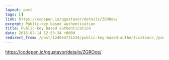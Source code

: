```yaml
---
layout: post
tags: []
link: https://codepen.io/qgustavor/details/ZGROoe/
excerpt: Public-key based authentication
title: Public-key based authentication
date: 2015-07-14 12:53:34 +0000
redirect_from: /post/124064731234/public-key-based-authentication/,/post/124064731234/
---
```


<https://codepen.io/qgustavor/details/ZGROoe/>

